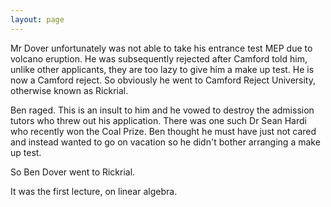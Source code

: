```yaml
---
layout: page
---
```



Mr Dover unfortunately was not able to take his entrance test MEP due to volcano eruption. He was subsequently rejected after Camford told him, unlike other applicants, they are too lazy to give him a make up test. He is now a Camford reject. So obviously he went to Camford Reject University, otherwise known as Rickrial.

Ben raged. This is an insult to him and he vowed to destroy the admission tutors who threw out his application. There was one such Dr Sean Hardi who recently won the Coal Prize. Ben thought he must have just not cared and instead wanted to go on vacation so he didn't bother arranging a make up test. 

So Ben Dover went to Rickrial.

It was the first lecture, on linear algebra. 
